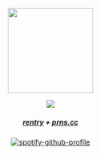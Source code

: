         

 

<div align="center"> 
<p align="center"> <img src="https://media.discordapp.net/attachments/1428597339962081403/1430344018486886561/f11c86ed764030cf566bffb9bf8ee05d.png?ex=68f96f2c&is=68f81dac&hm=2c59973a7d399fef6c0eef56e67e3c77a58cc40a7f2405b94407f30fe708b4e5&=&format=webp&quality=lossless&width=811&height=798" width="170" height="170" > </p> 
<div align="center"> 

<div align="center"> 
<p align="center"> <img src="https://cdn.discordapp.com/attachments/1297283509102182453/1309742371440820245/ken-carson-destroy-lonely.gif?ex=6742b023&is=67415ea3&hm=ca6e23912c6043c7453c82131f08554fb9349f638ad0429068171c84881967e8&" > </p> 
<div align="center"> 

 <p align="center"> 

#####   [rentry](https://rentry.co/eternalbIiss)‎ ‎+ [prns.cc](https://pronouns.cc/@hargrove)

[![spotify-github-profile](https://spotify-github-profile.kittinanx.com/api/view?uid=31iaxwlbrvkrqjc3kowskrnxfiqi&cover_image=true&theme=natemoo-re&show_offline=true&background_color=121212&interchange=false&bar_color=ffffff&bar_color_cover=false)](https://spotify-github-profile.kittinanx.com/api/view?uid=31iaxwlbrvkrqjc3kowskrnxfiqi&redirect=true)



